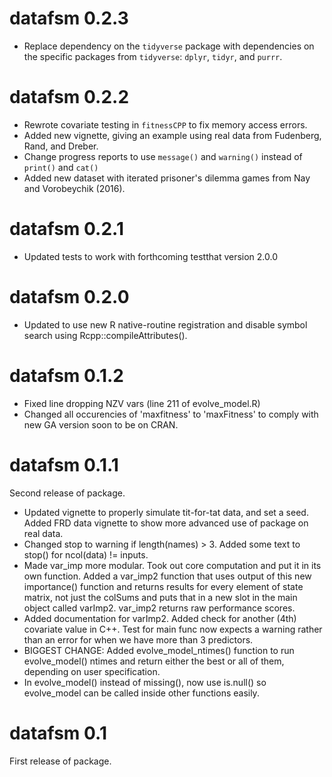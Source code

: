# datafsm 0.2.3

* Replace dependency on the `tidyverse` package with dependencies on the 
  specific packages from `tidyverse`: `dplyr`, `tidyr`, and `purrr`.

# datafsm 0.2.2

* Rewrote covariate testing in `fitnessCPP` to fix memory access errors.
* Added new vignette, giving an example using real data from Fudenberg,
  Rand, and Dreber.
* Change progress reports to use `message()` and `warning()` instead of 
  `print()` and `cat()`
* Added new dataset with iterated prisoner's dilemma games from Nay and 
  Vorobeychik (2016).

# datafsm 0.2.1

* Updated tests to work with forthcoming testthat version 2.0.0

# datafsm 0.2.0

* Updated to use new R native-routine registration and disable symbol search using Rcpp::compileAttributes().

# datafsm 0.1.2

* Fixed line dropping NZV vars (line 211 of evolve_model.R)
* Changed all occurencies of 'maxfitness' to 'maxFitness' to comply with new GA version soon to be on CRAN.

# datafsm 0.1.1

Second release of package. 

* Updated vignette to properly simulate tit-for-tat data, and set a seed. Added FRD data vignette to show more advanced use of package on real data.
* Changed stop to warning if length(names) > 3. Added some text to stop() for ncol(data) != inputs.
* Made var_imp more modular. Took out core computation and put it in its own function. Added a var_imp2 function that uses output of this new importance() function and returns results for every element of state matrix, not just the colSums and puts that in a new slot in the main object called varImp2. var_imp2 returns raw performance scores.
* Added documentation for varImp2. Added check for another (4th) covariate value in C++. Test for main func now expects a warning rather than an error for when we have more than 3 predictors.
* BIGGEST CHANGE: Added evolve_model_ntimes() function to run evolve_model() ntimes and return either the best or all of them, depending on user specification. 
* In evolve_model() instead of missing(), now use is.null() so evolve_model can be called inside other functions easily.


# datafsm 0.1

First release of package.

